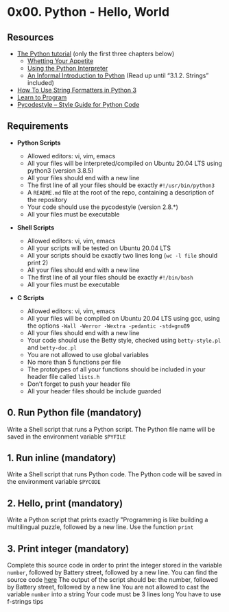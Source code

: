 # 0x00. Python - Hello, World

## Resources
- [The Python tutorial](https://docs.python.org/3/tutorial/) (only the first three chapters below)
  - [Whetting Your Appetite](https://docs.python.org/3/tutorial/appetite.html)
  - [Using the Python Interpreter](https://docs.python.org/3/tutorial/interpreter.html)
  - [An Informal Introduction to Python](https://docs.python.org/3/tutorial/introduction.html) (Read up until “3.1.2. Strings” included)
- [How To Use String Formatters in Python 3](https://realpython.com/python-f-strings/)
- [Learn to Program](https://www.learnpython.org/)
- [Pycodestyle – Style Guide for Python Code](https://pycodestyle.pycqa.org/en/latest/)

## Requirements
- **Python Scripts**
  - Allowed editors: vi, vim, emacs
  - All your files will be interpreted/compiled on Ubuntu 20.04 LTS using python3 (version 3.8.5)
  - All your files should end with a new line
  - The first line of all your files should be exactly `#!/usr/bin/python3`
  - A `README.md` file at the root of the repo, containing a description of the repository
  - Your code should use the pycodestyle (version 2.8.*)
  - All your files must be executable

- **Shell Scripts**
  - Allowed editors: vi, vim, emacs
  - All your scripts will be tested on Ubuntu 20.04 LTS
  - All your scripts should be exactly two lines long (`wc -l file` should print 2)
  - All your files should end with a new line
  - The first line of all your files should be exactly `#!/bin/bash`
  - All your files must be executable

- **C Scripts**
  - Allowed editors: vi, vim, emacs
  - All your files will be compiled on Ubuntu 20.04 LTS using gcc, using the options `-Wall -Werror -Wextra -pedantic -std=gnu89`
  - All your files should end with a new line
  - Your code should use the Betty style, checked using `betty-style.pl` and `betty-doc.pl`
  - You are not allowed to use global variables
  - No more than 5 functions per file
  - The prototypes of all your functions should be included in your header file called `lists.h`
  - Don’t forget to push your header file
  - All your header files should be include guarded

## 0. Run Python file (mandatory)
Write a Shell script that runs a Python script.
The Python file name will be saved in the environment variable `$PYFILE`

## 1. Run inline (mandatory)
Write a Shell script that runs Python code.
The Python code will be saved in the environment variable `$PYCODE`

## 2. Hello, print (mandatory)
Write a Python script that prints exactly "Programming is like building a multilingual puzzle, followed by a new line.
Use the function `print`

## 3. Print integer (mandatory)
Complete this source code in order to print the integer stored in the variable `number`, followed by Battery street, followed by a new line.
You can find the source code [here](link_to_source_code)
The output of the script should be:
the number, followed by Battery street,
followed by a new line
You are not allowed to cast the variable `number` into a string
Your code must be 3 lines long
You have to use f-strings tips

